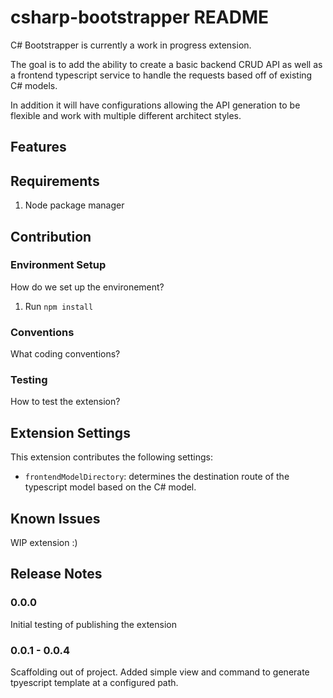 # csharp-bootstrapper README

C# Bootstrapper is currently a work in progress extension.

The goal is to add the ability to create a basic backend CRUD API as well as a frontend typescript service to handle the requests based off of existing C# models.

In addition it will have configurations allowing the API generation to be flexible and work with multiple different architect styles.

## Features

## Requirements

1. Node package manager

## Contribution

### Environment Setup
How do we set up the environement?
1. Run `npm install`

### Conventions
What coding conventions?

### Testing
How to test the extension?

## Extension Settings

This extension contributes the following settings:

* `frontendModelDirectory`: determines the destination route of the typescript model based on the C# model.

## Known Issues

WIP extension :)

## Release Notes

### 0.0.0

Initial testing of publishing the extension

### 0.0.1 - 0.0.4

Scaffolding out of project. Added simple view and command to generate tpyescript template at a configured path.
